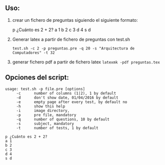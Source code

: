 Uso:
----

1. crear un fichero de preguntas siguiendo el siguiente formato:

	p ¿Cuánto es 2 + 2?
	a 1
	b 2
	c 3
	d 4
	s d

2. Generar latex a partir de fichero de preguntas con test.sh

	`test.sh -c 2 -p preguntas.pre -q 20 -s "Arquitectura de Computadores" -t 32`

3. generar fichero pdf a partir de fichero latex
	`latexmk -pdf preguntas.tex`

Opciones del script:
--------------------

	usage: test.sh -p file.pre [options]
		 -c 	 number of columns (1|2), 1 by default
		 -d 	 don't show date, 01/04/2016 by default
		 -e 	 empty page after every test, by default no
		 -h 	 show this help
		 -i 	 image directory, 
		 -p 	 pre file, mandatory
		 -q 	 number of questions, 10 by default
		 -s 	 subject, mandatory
		 -t 	 number of tests, 1 by default

	p ¿Cuánto es 2 + 2?
	a 1
	b 2
	c 3
	d 4
	s d
